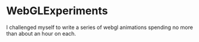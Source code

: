 # WebGLExperiments
I challenged myself to write a series of webgl animations spending no more than about an hour on each.
